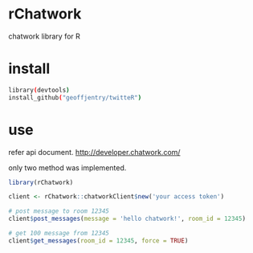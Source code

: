 # rChatwork
chatwork library for R

# install

``` bash
library(devtools)
install_github("geoffjentry/twitteR")
```

# use
refer api document.
http://developer.chatwork.com/

only two method was implemented.

``` r
library(rChatwork)

client <- rChatwork::chatworkClient$new('your access token')

# post message to room 12345
client$post_messages(message = 'hello chatwork!', room_id = 12345)

# get 100 message from 12345
client$get_messages(room_id = 12345, force = TRUE)
```
